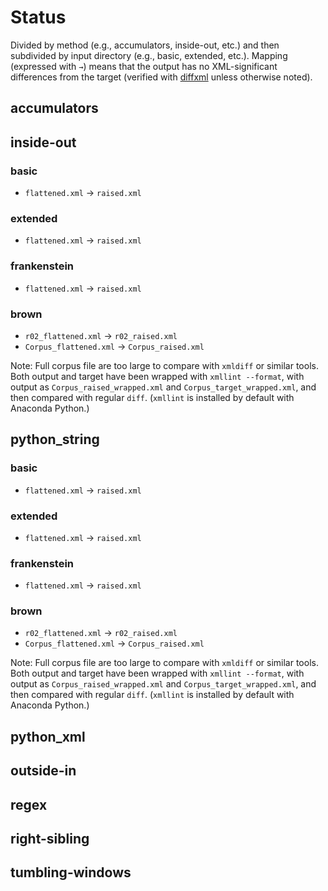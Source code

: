 # Status

Divided by method (e.g., accumulators, inside-out, etc.) and then subdivided by input directory (e.g., basic, extended, etc.). Mapping (expressed with `→`) means that the output has no XML-significant differences from the target (verified with [diffxml](https://sourceforge.net/projects/diffxml/files/diffxml/) unless otherwise noted). 

## accumulators

## inside-out

### basic

* `flattened.xml` → `raised.xml`

### extended

* `flattened.xml` → `raised.xml`

### frankenstein

* `flattened.xml` → `raised.xml`

### brown

* `r02_flattened.xml` → `r02_raised.xml`
* `Corpus_flattened.xml` → `Corpus_raised.xml`

Note: Full corpus file are too large to compare with `xmldiff` or similar tools. Both output and target have been wrapped with `xmllint --format`, with output as `Corpus_raised_wrapped.xml` and `Corpus_target_wrapped.xml`, and then compared with regular `diff`. (`xmllint` is installed by default with Anaconda Python.)

## python_string

### basic

* `flattened.xml` → `raised.xml`

### extended

* `flattened.xml` → `raised.xml`

### frankenstein

* `flattened.xml` → `raised.xml`

### brown

* `r02_flattened.xml` → `r02_raised.xml`
* `Corpus_flattened.xml` → `Corpus_raised.xml`

Note: Full corpus file are too large to compare with `xmldiff` or similar tools. Both output and target have been wrapped with `xmllint --format`, with output as `Corpus_raised_wrapped.xml` and `Corpus_target_wrapped.xml`, and then compared with regular `diff`. (`xmllint` is installed by default with Anaconda Python.)

## python_xml

## outside-in

## regex

## right-sibling

## tumbling-windows